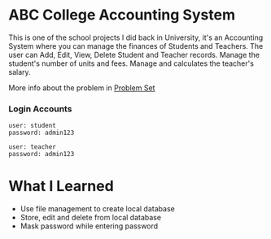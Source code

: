 # ABC College Accounting System

This is one of the school projects I did back in University, it's an Accounting System where you can manage the finances of Students and Teachers. The user can Add, Edit, View, Delete Student and Teacher records. Manage the student's number of units and fees. Manage and calculates the teacher's salary.

More info about the problem in [Problem Set](https://github.com/johndgpaz/ABCCollegeAccountingSystem/blob/master/Problem%20Set.docx)

### Login Accounts

```
user: student
password: admin123
```

```
user: teacher
password: admin123
```

# What I Learned

* Use file management to create local database
* Store, edit and delete from local database
* Mask password while entering password
